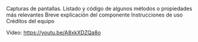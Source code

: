 Capturas de pantallas.
Listado y código de algunos métodos o propiedades más relevantes
Breve explicación del componente
Instrucciones de uso
Créditos del equipo

Video: 
https://youtu.be/A8xkXDZQa8o
